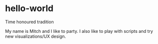 # hello-world
Time honoured tradition

My name is Mitch and I like to party. I also like to play with scripts and try new visualizations/UX design.  
